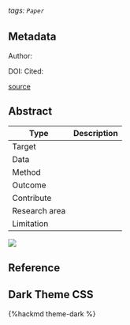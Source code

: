 ###### tags: `Paper`

## Metadata

Author: 

DOI: 
Cited: 

[source]()

## Abstract

| Type          | Description |
| ------------- | ----------- |
| Target        |             |
| Data          |             |
| Method        |             |
| Outcome       |             |
| Contribute    |             |
| Research area |             |
| Limitation    |             |

![](https://i.imgur.com/Bv5iplo.png)
## Reference

## Dark Theme CSS

{%hackmd theme-dark %}